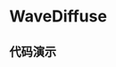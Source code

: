 <script setup>
  import WaveDiffuse from './Components/WaveDiffuse/index.vue'
</script>

# WaveDiffuse

<ContainerBox title="介绍">
<template #desc>
模拟安卓的点击和按下水波扩散效果
</template>
</ContainerBox>

## 代码演示

<ContainerBox title="基础用法">
<template #desc>
尝试点击方块内部，狂点、长按
</template>
<div class="demo-box">
<WaveDiffuse />
</div>

<CodeBox>
<template #codes>

```vue
<script setup lang="ts">
import { vWaveDiffuse } from "./wave-diffuse";
</script>

<template>
  <div v-wave-diffuse="'rgba(100,100,100,0.5)'" class="wave-diffuse">Hello</div>
</template>

<style scoped lang="less">
.wave-diffuse {
  position: relative;
  display: flex;
  justify-content: center;
  align-items: center;
  width: 250px;
  height: 75px;
  font-size: 25px;
  cursor: pointer;
  user-select: none;
}
</style>
```

</template>
</CodeBox>

<CodeBox iskey>
<template #codes>

```ts
/**
 * v-wave-diffuse
 * 点击水波效果
 */
const vWaveDiffuse = {
  mounted(el: HTMLElement, { value = "#ccc" }) {
    el.style.cssText = `
      overflow: hidden;
    `;
    const style = `
      position: absolute;
      background-color: ${value};
      transform: translate(-50%, -50%);
      pointer-events: none;
      border-radius: 50%;
      width: 0;
      height: 0;
      transition: all 1s linear;
      opacity: 0.75;
    `;
    el.addEventListener("mousedown", function (e: MouseEvent) {
      const v = e.target as HTMLInputElement;
      const c = document.createElement("span");
      c.style.cssText = style;
      const x = e.clientX - v.getBoundingClientRect().left;
      const y = e.clientY - v.getBoundingClientRect().top;
      c.style.left = x + "px";
      c.style.top = y + "px";
      this.appendChild(c);
      const width = v.offsetWidth;
      const height = v.offsetHeight;
      const size = width > height ? width : height;
      c.style.width = `${size * 5}px`;
      c.style.height = `${size * 5}px`;
      function fn() {
        c.style.transition = "all 0.675s ease-out";
        c.style.opacity = "0";
        setTimeout(() => {
          c.remove();
        }, 675);
      }
      el.addEventListener("mouseup", fn);
      el.addEventListener("mouseleave", fn);
    });
  },
};

export { vWaveDiffuse };
```

</template>
</CodeBox>
</ContainerBox>